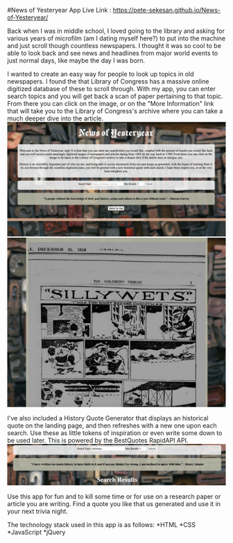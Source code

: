  #News of Yesteryear App
Live Link : https://pete-sekesan.github.io/News-of-Yesteryear/

Back when I was in middle school, I loved going to the library and asking for various years of microfilm (am I dating myself here?) to put into the machine and just scroll though countless newspapers. I thought it was so cool to be able to look back and see news and headlines from major world events to just normal days, like maybe the day I was born. 

I wanted to create an easy way for people to look up topics in old newspapers. I found the that Library of Congress has a massive online digitized database of these to scroll through. With my app, you can enter search topics and you will get back a scan of paper pertaining to that topic. From there you can click on the image, or on the "More Information" link that will take you to the Library of Congress's archive where you can take a much deeper dive into the article.
![Landing Page](/images/readme-images/noy-landing-page.png)
![Search Result](/images/readme-images/noy-search-result.png)

I've also included a History Quote Generator that displays an historical quote on the landing page, and then refreshes with a new one upon each search. Use these as little tokens of inspiration or even write some down to be used later. This is powered by the BestQuotes RapidAPI API.
![Quote Field](/images/readme-images/noy-quote.png)

Use this app for fun and to kill some time or for use on a research paper or article you are writing. Find a quote you like that us generated and use it in your next trivia night. 

The technology stack used in this app is as follows:
*HTML
*CSS
*JavaScript
*jQuery




